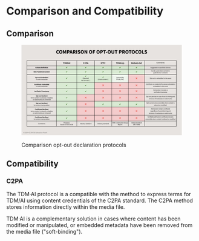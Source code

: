 # Comparison and Compatibility

## Comparison

<figure><img src=".gitbook/assets/Comparison-opt-out.png" alt=""><figcaption><p>Comparison opt-out declaration protocols</p></figcaption></figure>

## Compatibility&#x20;

### C2PA

The TDM·AI protocol is a compatible with the method to express terms for TDM/AI using content credentials of the C2PA standard. The C2PA method stores information directly within the media file.&#x20;

TDM·AI is a complementary solution in cases where content has been modified or manipulated, or embedded metadata have been removed from the media file ("soft-binding").
